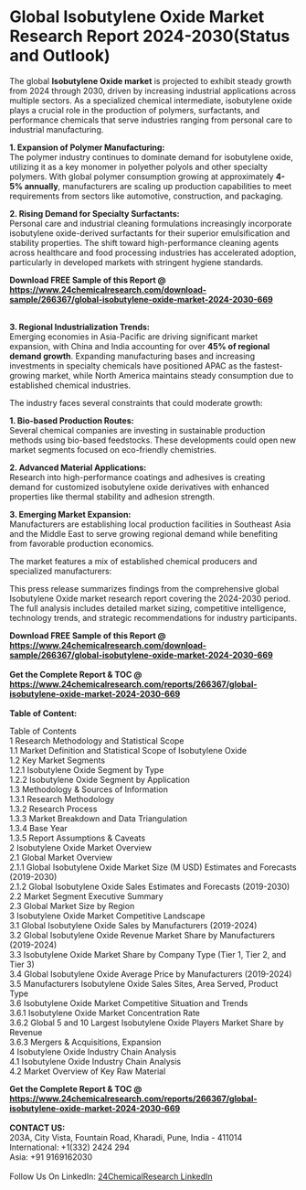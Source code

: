 <h1>Global Isobutylene Oxide Market Research Report 2024-2030(Status and Outlook)</h1><p>The global <strong>Isobutylene Oxide market</strong> is projected to exhibit steady growth from 2024 through 2030, driven by increasing industrial applications across multiple sectors. As a specialized chemical intermediate, isobutylene oxide plays a crucial role in the production of polymers, surfactants, and performance chemicals that serve industries ranging from personal care to industrial manufacturing.</p><p><strong>1. Expansion of Polymer Manufacturing:</strong><br>
The polymer industry continues to dominate demand for isobutylene oxide, utilizing it as a key monomer in polyether polyols and other specialty polymers. With global polymer consumption growing at approximately <strong>4-5% annually</strong>, manufacturers are scaling up production capabilities to meet requirements from sectors like automotive, construction, and packaging.</p><p><strong>2. Rising Demand for Specialty Surfactants:</strong><br>
Personal care and industrial cleaning formulations increasingly incorporate isobutylene oxide-derived surfactants for their superior emulsification and stability properties. The shift toward high-performance cleaning agents across healthcare and food processing industries has accelerated adoption, particularly in developed markets with stringent hygiene standards.</p><div><b>Download FREE Sample of this Report @ 
            <a href="https://www.24chemicalresearch.com/download-sample/266367/global-isobutylene-oxide-market-2024-2030-669">
            https://www.24chemicalresearch.com/download-sample/266367/global-isobutylene-oxide-market-2024-2030-669</a></b></div><br><p><strong>3. Regional Industrialization Trends:</strong><br>
Emerging economies in Asia-Pacific are driving significant market expansion, with China and India accounting for over <strong>45% of regional demand growth</strong>. Expanding manufacturing bases and increasing investments in specialty chemicals have positioned APAC as the fastest-growing market, while North America maintains steady consumption due to established chemical industries.</p><p>The industry faces several constraints that could moderate growth:</p><p><strong>1. Bio-based Production Routes:</strong><br>
Several chemical companies are investing in sustainable production methods using bio-based feedstocks. These developments could open new market segments focused on eco-friendly chemistries.</p><p><strong>2. Advanced Material Applications:</strong><br>
Research into high-performance coatings and adhesives is creating demand for customized isobutylene oxide derivatives with enhanced properties like thermal stability and adhesion strength.</p><p><strong>3. Emerging Market Expansion:</strong><br>
Manufacturers are establishing local production facilities in Southeast Asia and the Middle East to serve growing regional demand while benefiting from favorable production economics.</p><p>The market features a mix of established chemical producers and specialized manufacturers:</p><p>This press release summarizes findings from the comprehensive global Isobutylene Oxide market research report covering the 2024-2030 period. The full analysis includes detailed market sizing, competitive intelligence, technology trends, and strategic recommendations for industry participants.</p><div><b>Download FREE Sample of this Report @ 
            <a href="https://www.24chemicalresearch.com/download-sample/266367/global-isobutylene-oxide-market-2024-2030-669">
            https://www.24chemicalresearch.com/download-sample/266367/global-isobutylene-oxide-market-2024-2030-669</a></b></div><br><div><b>Get the Complete Report & TOC @ 
            <a href="https://www.24chemicalresearch.com/reports/266367/global-isobutylene-oxide-market-2024-2030-669">
            https://www.24chemicalresearch.com/reports/266367/global-isobutylene-oxide-market-2024-2030-669</a></b></div><br>
            <b>Table of Content:</b><p>Table of Contents<br />
1 Research Methodology and Statistical Scope<br />
1.1 Market Definition and Statistical Scope of Isobutylene Oxide<br />
1.2 Key Market Segments<br />
1.2.1 Isobutylene Oxide Segment by Type<br />
1.2.2 Isobutylene Oxide Segment by Application<br />
1.3 Methodology & Sources of Information<br />
1.3.1 Research Methodology<br />
1.3.2 Research Process<br />
1.3.3 Market Breakdown and Data Triangulation<br />
1.3.4 Base Year<br />
1.3.5 Report Assumptions & Caveats<br />
2 Isobutylene Oxide Market Overview<br />
2.1 Global Market Overview<br />
2.1.1 Global Isobutylene Oxide Market Size (M USD) Estimates and Forecasts (2019-2030)<br />
2.1.2 Global Isobutylene Oxide Sales Estimates and Forecasts (2019-2030)<br />
2.2 Market Segment Executive Summary<br />
2.3 Global Market Size by Region<br />
3 Isobutylene Oxide Market Competitive Landscape<br />
3.1 Global Isobutylene Oxide Sales by Manufacturers (2019-2024)<br />
3.2 Global Isobutylene Oxide Revenue Market Share by Manufacturers (2019-2024)<br />
3.3 Isobutylene Oxide Market Share by Company Type (Tier 1, Tier 2, and Tier 3)<br />
3.4 Global Isobutylene Oxide Average Price by Manufacturers (2019-2024)<br />
3.5 Manufacturers Isobutylene Oxide Sales Sites, Area Served, Product Type<br />
3.6 Isobutylene Oxide Market Competitive Situation and Trends<br />
3.6.1 Isobutylene Oxide Market Concentration Rate<br />
3.6.2 Global 5 and 10 Largest Isobutylene Oxide Players Market Share by Revenue<br />
3.6.3 Mergers & Acquisitions, Expansion<br />
4 Isobutylene Oxide Industry Chain Analysis<br />
4.1 Isobutylene Oxide Industry Chain Analysis<br />
4.2 Market Overview of Key Raw Material</p><div><b>Get the Complete Report & TOC @ 
            <a href="https://www.24chemicalresearch.com/reports/266367/global-isobutylene-oxide-market-2024-2030-669">
            https://www.24chemicalresearch.com/reports/266367/global-isobutylene-oxide-market-2024-2030-669</a></b></div><br><b>CONTACT US:</b><br>
            203A, City Vista, Fountain Road, Kharadi, Pune, India - 411014<br>
            International: +1(332) 2424 294<br>
            Asia: +91 9169162030 <br><br>
            Follow Us On LinkedIn: <a href="https://www.linkedin.com/company/24chemicalresearch/">24ChemicalResearch LinkedIn</a>